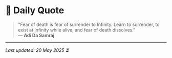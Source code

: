 # 📜 Daily Quote

> "Fear of death is fear of surrender to Infinity. Learn to surrender, to exist at Infinity while alive, and fear of death dissolves."  
> — **Adi Da Samraj**

---

_Last updated: 20 May 2025 ⏳_
